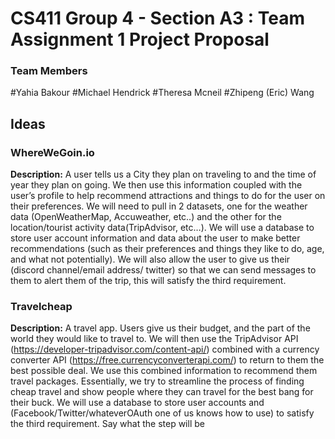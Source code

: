 # CS411 Group 4 - Section A3 : Team Assignment 1 Project Proposal
### Team Members
#Yahia Bakour
#Michael Hendrick
#Theresa Mcneil
#Zhipeng (Eric) Wang 

## Ideas

### WhereWeGoin.io

**Description:** A user tells us a City they plan on traveling to and the time of year they plan on going. We then use this information coupled with the user’s profile to help recommend attractions and things to do for the user on their preferences. We will need to pull in 2 datasets, one for the weather data (OpenWeatherMap, Accuweather, etc..) and the other for the location/tourist activity data(TripAdvisor, etc…).  We will use a database to store user account information and data about the user to make better recommendations (such as their preferences and things they like to do, age, and what not potentially). We will also allow the user to give us their (discord channel/email address/ twitter) so that we can send messages to them to alert them of the trip, this will satisfy the third requirement.

### Travelcheap

**Description:** A travel app. Users give us their budget, and the part of the world they would like to travel to. We will then use the TripAdvisor API (https://developer-tripadvisor.com/content-api/) combined with a currency converter API (https://free.currencyconverterapi.com/) to return to them the best possible deal. We use this combined information to recommend them travel packages. Essentially, we try to streamline the process of finding cheap travel and show people where they can travel for the best bang for their buck. We will use a database to store user accounts and (Facebook/Twitter/whateverOAuth one of us knows how to use) to satisfy the third requirement.
Say what the step will be